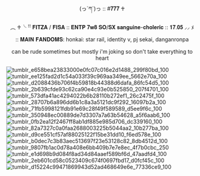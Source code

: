 
ㅤ
<p align="center">
(っ´ཀ`)っ :: #𝟕𝟕𝟕 ♰

<p align="center">
︵ ♰╰ ꜝꜝ 𝐅𝐈𝐓𝐙𝐀 / 𝐅𝐈𝐒𝐀 :: 𝐄𝐍𝐓𝐏 𝟕𝐰𝟖 𝐒𝐎/𝐒𝐗 𝐬𝐚𝐧𝐠𝐮𝐢𝐧𝐞-𝐜𝐡𝐨𝐥𝐞𝐫𝐢𝐜 :: 𝟏𝟕.𝟎𝟓 ⸝⸝ ﾒ


</p>

<p align="center">
:: 𝐌𝐀𝐈𝐍 𝐅𝐀𝐍𝐃𝐎𝐌𝐒: honkai: star rail, identity v, pj sekai, danganronpa

<p align="center">
can be rude sometimes but mostly i'm joking so don't take everything to heart 


![tumblr_e658bea23833000e0fc07c016e2d1488_299f80bd_100](https://github.com/user-attachments/assets/0540617c-20e0-4a5c-83b6-c6ac3ab26652)
![tumblr_ee125fad2d1c54a033f39c969aa349ee_5662e70a_100](https://github.com/user-attachments/assets/75281d2e-490c-41fd-8ac4-3ce379c36974)
![tumblr_d2088436b706f4b59818b44388d6dafa_86fc54d5_100](https://github.com/user-attachments/assets/3184f0e3-3038-424b-9b55-cb324341eed7)
![tumblr_2b639cfde93c62ca90e4c93e0b525850_207f4701_100](https://github.com/user-attachments/assets/65267a52-a007-46a8-8289-2ecff74d6099)
![tumblr_573dfa41ac4294022b6b28110b272ef1_26c2475f_100](https://github.com/user-attachments/assets/a3336b2b-296c-48bb-8f65-5647206dd2f7)
![tumblr_28707b6a896dd6b1c8a3a5121dc9f292_16097b2a_100](https://github.com/user-attachments/assets/2682bd32-1724-4ab8-b16c-dd3ed262914f)
![tumblr_71fb5998121fdb91e69c28f49f589589_d5ee9f6c_100](https://github.com/user-attachments/assets/3796e4a9-3489-472e-9d9e-5a7c83c5bc2c)
![tumblr_350948ec00889de7d3307a7a63b54628_a5f6aab6_100](https://github.com/user-attachments/assets/57c243ff-d3fd-4646-83cc-6afb32231b88)
![tumblr_0fb2ea12f2467ff8ab1df885e985d706_dc339160_100](https://github.com/user-attachments/assets/17015bf5-ac19-489c-b052-426492329198)
![tumblr_82a7327c0a0faa2688003225b5044aa2_10b277ba_100](https://github.com/user-attachments/assets/28619739-1979-4ab5-987f-c413f2f511fc)
![tumblr_d9ce551cf57af88025122f15be31dd10_f6ed578e_100](https://github.com/user-attachments/assets/54376b9f-652d-4b05-9abd-51399d94d4b1)
![tumblr_b0dec7c3b83aec513697f23e53128c82_8db4512d_100](https://github.com/user-attachments/assets/9295af79-d804-42d9-a067-d4a37c918be5)
![tumblr_9807fb1ac0d78a408e6bb409b7e7e8ec_4f7b0cbc_250](https://github.com/user-attachments/assets/ab6c24b7-7494-4be5-aeed-27a89d179af1)
![tumblr_e1d698b9d084f8ad34d84aaef589bf6d_47aadfd4_100](https://github.com/user-attachments/assets/8bf50c16-c13e-441a-867b-9821b221f935)
![tumblr_2eb601cd58c0523409c674f0697fbd17_d0fcf45c_100](https://github.com/user-attachments/assets/5f4875b4-b31a-4122-9340-59d6acfc2141)
![tumblr_d15224c99471869943d52ad468649e6e_77336ce9_100](https://github.com/user-attachments/assets/86789f93-8df9-47be-ab42-162e64dd9396)




